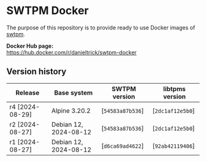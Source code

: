 SWTPM Docker
============

The purpose of this repository is to provide ready to use Docker images of [swtpm](https://github.com/stefanberger/swtpm).

**Docker Hub page:**  
<https://hub.docker.com/r/danieltrick/swtpm-docker>


Version history
---------------

| **Release**     | **Base system**       | **SWTPM version** | **libtpms version** |
| --------------- | --------------------- | ----------------- | ------------------- |
| r4 [2024-08-29] | Alpine 3.20.2         | [`54583a87b536`]  | [`2dc1af12e5b0`]    |
| r2 [2024-08-27] | Debian 12, 2024-08-12 | [`54583a87b536`]  | [`2dc1af12e5b0`]    |
| r1 [2024-08-27] | Debian 12, 2024-08-12 | [`d6ca69ad4622`]  | [`92ab42119406`]    |
